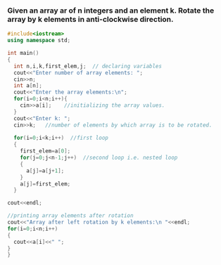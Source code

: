 ### Given an array ar of n integers and an element k. Rotate the array by k elements in anti-clockwise direction.
```c++
#include<iostream> 
using namespace std;

int main()
{
  int n,i,k,first_elem,j;  // declaring variables
  cout<<"Enter number of array elements: ";
  cin>>n;
  int a[n];
  cout<<"Enter the array elements:\n";
  for(i=0;i<n;i++){
    cin>>a[i];    //initializing the array values.
  }
  cout<<"Enter k: ";
  cin>>k;   //number of elements by which array is to be rotated.
  
  for(i=0;i<k;i++)  //first loop
  {
    first_elem=a[0];
    for(j=0;j<n-1;j++)  //second loop i.e. nested loop
    {
      a[j]=a[j+1];
    }
    a[j]=first_elem;  
  }

cout<<endl;

//printing array elements after rotation
cout<<"Array after left rotation by k elements:\n "<<endl;  
for(i=0;i<n;i++)
{
  cout<<a[i]<<" ";  
}
}
```
